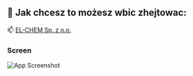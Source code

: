 
## 🔗 Jak chcesz to możesz wbic zhejtowac:
📫 [EL-CHEM Sp. z o.o.](https://el-chem.netlify.app/)

### Screen
![App Screenshot](https://cdn.discordapp.com/attachments/841628394441408512/1089302811566674063/lighthearted-marigold-4cafd4.netlify.app_.png)
